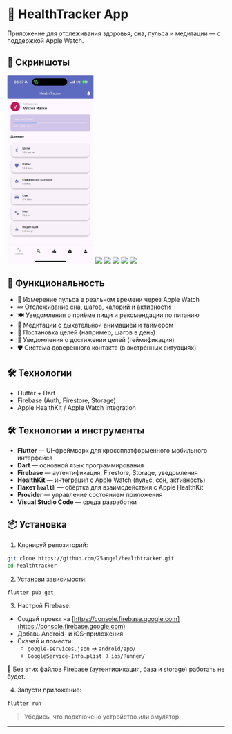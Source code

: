 # 🧠 HealthTracker App
Приложение для отслеживания здоровья, сна, пульса и медитации — с поддержкой Apple Watch.

## 📸 Скриншоты

<p float="left">
  <img src="screenshots/main_menu.jpg" width="200"/>
  <img src="screenshots/training_menu.png" width="200"/>
  <img src="screenshots/mood_notes.png" width="200"/>
  <img src="screenshots/foot_menu.png" width="200"/>
  <img src="screenshots/foot_detail.png" width="200"/>
  <img src="screenshots/meditation.png" width="200"/>
</p>

## 🚀 Функциональность

- 🔬 Измерение пульса в реальном времени через Apple Watch
- 💤 Отслеживание сна, шагов, калорий и активности
- 🍽 Уведомления о приёме пищи и рекомендации по питанию
- 🧘 Медитации с дыхательной анимацией и таймером
- 🎯 Постановка целей (например, шагов в день)
- 🔔 Уведомления о достижении целей (геймификация)
- 🛡 Система доверенного контакта (в экстренных ситуациях)

## 🛠 Технологии

- Flutter + Dart
- Firebase (Auth, Firestore, Storage)
- Apple HealthKit / Apple Watch integration

## 🛠 Технологии и инструменты

- **Flutter** — UI-фреймворк для кроссплатформенного мобильного интерфейса
- **Dart** — основной язык программирования
- **Firebase** — аутентификация, Firestore, Storage, уведомления
- **HealthKit** — интеграция с Apple Watch (пульс, сон, активность)
- **Пакет `health`** — обёртка для взаимодействия с Apple HealthKit
- **Provider** — управление состоянием приложения
- **Visual Studio Code** — среда разработки

## 📦 Установка

1. Клонируй репозиторий:

```bash
git clone https://github.com/25angel/healthtracker.git
cd healthtracker
```

2. Установи зависимости:

```bash
flutter pub get
```

3. Настрой Firebase:

- Создай проект на [https://console.firebase.google.com](https://console.firebase.google.com)
- Добавь Android- и iOS-приложения
- Скачай и помести:
  - `google-services.json` → `android/app/`
  - `GoogleService-Info.plist` → `ios/Runner/`

📌 Без этих файлов Firebase (аутентификация, база и storage) работать не будет.

4. Запусти приложение:

```bash
flutter run
```

> Убедись, что подключено устройство или эмулятор.

---